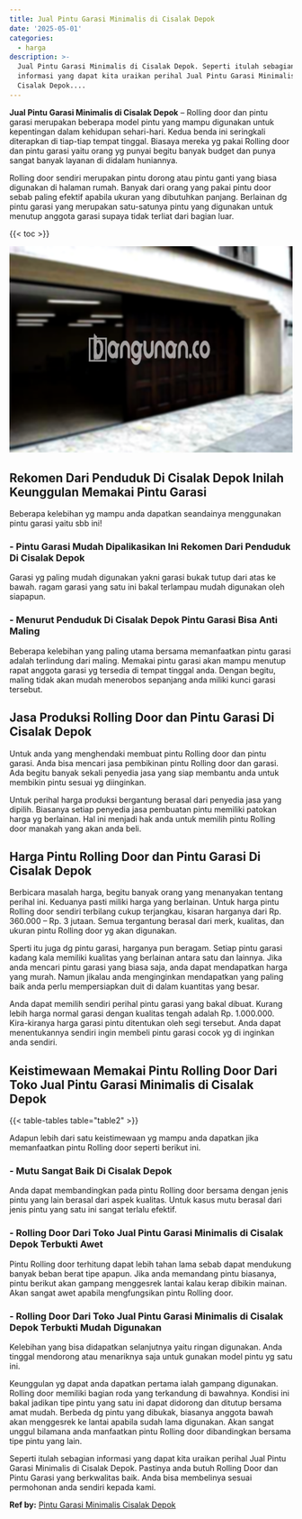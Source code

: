 ```yaml
---
title: Jual Pintu Garasi Minimalis di Cisalak Depok
date: '2025-05-01'
categories:
  - harga
description: >-
  Jual Pintu Garasi Minimalis di Cisalak Depok. Seperti itulah sebagian
  informasi yang dapat kita uraikan perihal Jual Pintu Garasi Minimalis di
  Cisalak Depok....
---
```


**Jual Pintu Garasi Minimalis di Cisalak Depok** – Rolling door dan pintu garasi merupakan beberapa model pintu yang mampu digunakan untuk kepentingan dalam kehidupan sehari-hari. Kedua benda ini seringkali diterapkan di tiap-tiap tempat tinggal. Biasaya mereka yg pakai Rolling door dan pintu garasi yaitu orang yg punyai begitu banyak budget dan punya sangat banyak layanan di didalam huniannya.

Rolling door sendiri merupakan pintu dorong atau pintu ganti yang biasa digunakan di halaman rumah. Banyak dari orang yang pakai pintu door sebab paling efektif apabila ukuran yang dibutuhkan panjang. Berlainan dg pintu garasi yang merupakan satu-satunya pintu yang digunakan untuk menutup anggota garasi supaya tidak terliat dari bagian luar.

{{< toc >}}

![Jual Pintu Garasi Minimalis di Cisalak Depok](/images/pintu-garasi-26.png)

## Rekomen Dari Penduduk Di Cisalak Depok Inilah Keunggulan Memakai Pintu Garasi

Beberapa kelebihan yg mampu anda dapatkan seandainya menggunakan pintu garasi yaitu sbb ini!

### \- Pintu Garasi Mudah Dipalikasikan Ini Rekomen Dari Penduduk Di Cisalak Depok

Garasi yg paling mudah digunakan yakni garasi bukak tutup dari atas ke bawah. ragam garasi yang satu ini bakal terlampau mudah digunakan oleh siapapun.

### \- Menurut Penduduk Di Cisalak Depok Pintu Garasi Bisa Anti Maling

Beberapa kelebihan yang paling utama bersama memanfaatkan pintu garasi adalah terlindung dari maling. Memakai pintu garasi akan mampu menutup rapat anggota garasi yg tersedia di tempat tinggal anda. Dengan begitu, maling tidak akan mudah menerobos sepanjang anda miliki kunci garasi tersebut.

## Jasa Produksi Rolling Door dan Pintu Garasi Di Cisalak Depok

Untuk anda yang menghendaki membuat pintu Rolling door dan pintu garasi. Anda bisa mencari jasa pembikinan pintu Rolling door dan garasi. Ada begitu banyak sekali penyedia jasa yang siap membantu anda untuk membikin pintu sesuai yg diinginkan.

Untuk perihal harga produksi bergantung berasal dari penyedia jasa yang dipilih. Biasanya setiap penyedia jasa pembuatan pintu memiliki patokan harga yg berlainan. Hal ini menjadi hak anda untuk memilih pintu Rolling door manakah yang akan anda beli.

## Harga Pintu Rolling Door dan Pintu Garasi Di Cisalak Depok

Berbicara masalah harga, begitu banyak orang yang menanyakan tentang perihal ini. Keduanya pasti miliki harga yang berlainan. Untuk harga pintu Rolling door sendiri terbilang cukup terjangkau, kisaran harganya dari Rp. 360.000 – Rp. 3 jutaan. Semua tergantung berasal dari merk, kualitas, dan ukuran pintu Rolling door yg akan digunakan.

Sperti itu juga dg pintu garasi, harganya pun beragam. Setiap pintu garasi kadang kala memiliki kualitas yang berlainan antara satu dan lainnya. Jika anda mencari pintu garasi yang biasa saja, anda dapat mendapatkan harga yang murah. Namun jikalau anda menginginkan mendapatkan yang paling baik anda perlu mempersiapkan duit di dalam kuantitas yang besar.

Anda dapat memilih sendiri perihal pintu garasi yang bakal dibuat. Kurang lebih harga normal garasi dengan kualitas tengah adalah Rp. 1.000.000. Kira-kiranya harga garasi pintu ditentukan oleh segi tersebut. Anda dapat menentukannya sendiri ingin membeli pintu garasi cocok yg di inginkan anda sendiri.

## Keistimewaan Memakai Pintu Rolling Door Dari Toko Jual Pintu Garasi Minimalis di Cisalak Depok

{{< table-tables table="table2" >}}

Adapun lebih dari satu keistimewaan yg mampu anda dapatkan jika memanfaatkan pintu Rolling door seperti berikut ini.

### \- Mutu Sangat Baik Di Cisalak Depok

Anda dapat membandingkan pada pintu Rolling door bersama dengan jenis pintu yang lain berasal dari aspek kualitas. Untuk kasus mutu berasal dari jenis pintu yang satu ini sangat terlalu efektif.

### \- Rolling Door Dari Toko Jual Pintu Garasi Minimalis di Cisalak Depok Terbukti Awet

Pintu Rolling door terhitung dapat lebih tahan lama sebab dapat mendukung banyak beban berat tipe apapun. Jika anda memandang pintu biasanya, pintu berikut akan gampang menggesrek lantai kalau kerap dibikin mainan. Akan sangat awet apabila mengfungsikan pintu Rolling door.

### \- Rolling Door Dari Toko Jual Pintu Garasi Minimalis di Cisalak Depok Terbukti Mudah Digunakan

Kelebihan yang bisa didapatkan selanjutnya yaitu ringan digunakan. Anda tinggal mendorong atau menariknya saja untuk gunakan model pintu yg satu ini.

Keunggulan yg dapat anda dapatkan pertama ialah gampang digunakan. Rolling door memiliki bagian roda yang terkandung di bawahnya. Kondisi ini bakal jadikan tipe pintu yang satu ini dapat didorong dan ditutup bersama amat mudah. Berbeda dg pintu yang dibukak, biasanya anggota bawah akan menggesrek ke lantai apabila sudah lama digunakan. Akan sangat unggul bilamana anda manfaatkan pintu Rolling door dibandingkan bersama tipe pintu yang lain.

Seperti itulah sebagian informasi yang dapat kita uraikan perihal Jual Pintu Garasi Minimalis di Cisalak Depok. Pastinya anda butuh Rolling Door dan Pintu Garasi yang berkwalitas baik. Anda bisa membelinya sesuai permohonan anda sendiri kepada kami.

**Ref by:** [Pintu Garasi Minimalis Cisalak Depok](https://id.wikipedia.org/wiki/Pintu)
